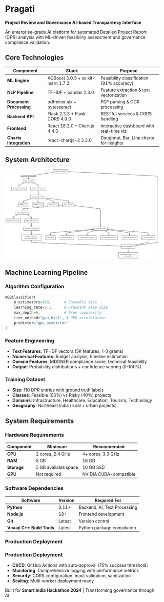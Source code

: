 # Pragati
**Project Review and Governance AI-based Transparency Interface**

An enterprise-grade AI platform for automated Detailed Project Report (DPR) analysis with ML-driven feasibility assessment and governance compliance validation.

## Core Technologies

| Component | Stack | Purpose |
|-----------|-------|---------|
| **ML Engine** | XGBoost 3.0.5 + scikit-learn 1.7.2 | Feasibility classification (91% accuracy) |
| **NLP Pipeline** | TF-IDF + pandas 2.3.0 | Feature extraction & text vectorization |
| **Document Processing** | pdfminer.six + pytesseract | PDF parsing & OCR processing |
| **Backend API** | Flask 2.3.3 + Flask-CORS 4.0.0 | RESTful services & CORS handling |
| **Frontend** | React 18.2.0 + Chart.js 4.4.0 | Interactive dashboard with real-time viz |
| **Charts Integration** | react-chartjs-2 3.3.0 | Doughnut, Bar, Line charts for insights |


## System Architecture

<img src="./assets/Mermaid%20Chart%20-%20Create%20complex%2C%20visual%20diagrams%20with%20text.%20A%20smarter%20way%20of%20creating%20diagrams.-2025-09-25-105253.png" alt="System Architecture Diagram" width="800">


## Machine Learning Pipeline

### Algorithm Configuration
```python
XGBClassifier(
    n_estimators=300,      # Ensemble size
    learning_rate=0.1,     # Gradient step size
    max_depth=6,           # Tree complexity
    tree_method="gpu_hist", # GPU acceleration
    predictor="gpu_predictor"
)
```

### Feature Engineering
- **Text Features**: TF-IDF vectors (5K features, 1-3 grams)
- **Numerical Features**: Budget analysis, timeline estimation
- **Domain Features**: MDONER compliance score, technical feasibility
- **Output**: Probability distributions + confidence scoring (0-100%)

### Training Dataset
- **Size**: 110 DPR entries with ground truth labels
- **Classes**: Feasible (60%) vs Risky (40%) projects
- **Domains**: Infrastructure, Healthcare, Education, Tourism, Technology
- **Geography**: Northeast India (rural + urban projects)

## System Requirements

### Hardware Requirements
| Component | Minimum | Recommended |
|-----------|---------|-------------|
| **CPU** | 2 cores, 2.4 GHz | 4+ cores, 3.0 GHz |
| **RAM** | 8 GB | 16 GB |
| **Storage** | 5 GB available space | 10 GB SSD |
| **GPU** | Not required | NVIDIA CUDA-compatible |

### Software Dependencies
| Software | Version | Required For |
|----------|---------|-------------|
| **Python** | 3.11+ | Backend, AI, Text Processing |
| **Node.js** | 18+ | Frontend development |
| **Git** | Latest | Version control |
| **Visual C++ Build Tools** | Latest | Python package compilation |



### Production Deployment

### Production Deployment
- **CI/CD**: GitHub Actions with auto-approval (75% success threshold)
- **Monitoring**: Comprehensive logging with performance metrics
- **Security**: CORS configuration, input validation, sanitization
- **Scaling**: Multi-worker deployment ready

Built for **Smart India Hackathon 2024** | Transforming governance through AI

